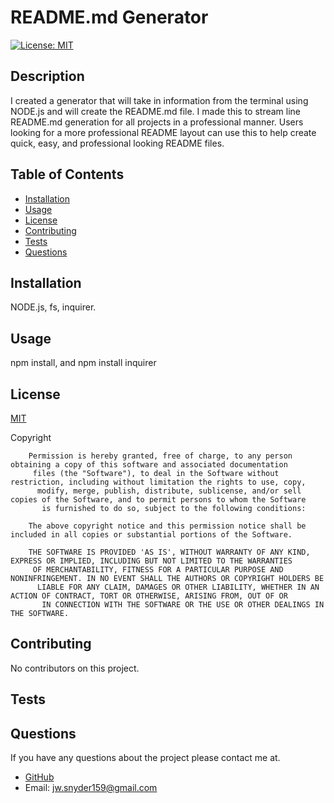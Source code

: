 # README.md Generator

  [![License: MIT](https://img.shields.io/badge/License-MIT-blue.svg)](https://opensource.org/licenses/MIT)

  ## Description
  I created a generator that will take in information from the terminal using NODE.js and will create the README.md file.  I made this to stream line README.md generation for all projects in a professional manner.  Users looking for a more professional README layout can use this to help create quick, easy, and professional looking README files.
  
  ## Table of Contents
  
  - [Installation](#installation)
  - [Usage](#usage)
  - [License](#license)
  - [Contributing](#contributing)
  - [Tests](#tests)
  - [Questions](#questions)
  
  
  ## Installation
  
  NODE.js, fs, inquirer.
  
  
  ## Usage
  
  npm install, and npm install inquirer
  
  
  ## License
  
 [MIT](https://opensource.org/licenses/MIT)

 Copyright <YEAR> <COPYRIGHT HOLDER>

        Permission is hereby granted, free of charge, to any person obtaining a copy of this software and associated documentation
         files (the "Software"), to deal in the Software without restriction, including without limitation the rights to use, copy,
          modify, merge, publish, distribute, sublicense, and/or sell copies of the Software, and to permit persons to whom the Software
           is furnished to do so, subject to the following conditions:
        
        The above copyright notice and this permission notice shall be included in all copies or substantial portions of the Software.

        THE SOFTWARE IS PROVIDED 'AS IS', WITHOUT WARRANTY OF ANY KIND, EXPRESS OR IMPLIED, INCLUDING BUT NOT LIMITED TO THE WARRANTIES
         OF MERCHANTABILITY, FITNESS FOR A PARTICULAR PURPOSE AND NONINFRINGEMENT. IN NO EVENT SHALL THE AUTHORS OR COPYRIGHT HOLDERS BE
          LIABLE FOR ANY CLAIM, DAMAGES OR OTHER LIABILITY, WHETHER IN AN ACTION OF CONTRACT, TORT OR OTHERWISE, ARISING FROM, OUT OF OR
           IN CONNECTION WITH THE SOFTWARE OR THE USE OR OTHER DEALINGS IN THE SOFTWARE.
  
  
  ## Contributing
  
  No contributors on this project.
  
  
  ## Tests
  
  
  
  
  ## Questions

  If you have any questions about the project please contact me at.
  - [GitHub](https://github.com/Jsnyder159?tab=repositories)
  - Email: jw.snyder159@gmail.com
  